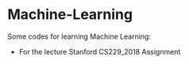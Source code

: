 # Machine-Learning
Some codes for learning Machine Learning:

- For the lecture Stanford CS229_2018 Assignment
